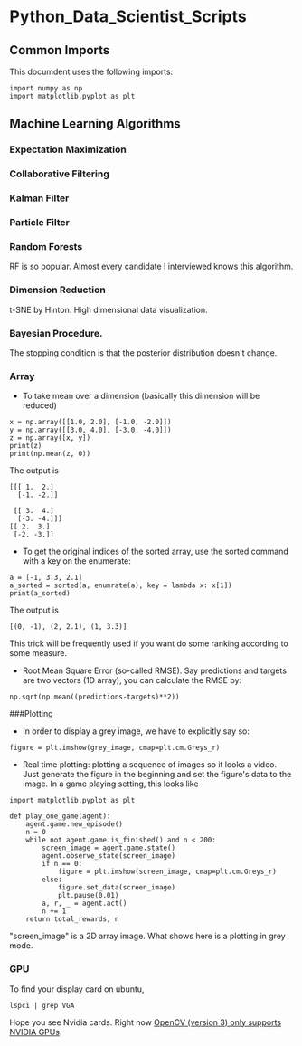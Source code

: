 # Python_Data_Scientist_Scripts

## Common Imports
This documdent uses the following imports:
```
import numpy as np
import matplotlib.pyplot as plt
```

## Machine Learning Algorithms

### Expectation Maximization

### Collaborative Filtering

### Kalman Filter

### Particle Filter

### Random Forests
RF is so popular. Almost every candidate I interviewed knows this algorithm. 

### Dimension Reduction
t-SNE by Hinton. High dimensional data visualization. 

### Bayesian Procedure. 
The stopping condition is that the posterior distribution doesn't change. 


### Array

* To take mean over a dimension (basically this dimension will be reduced)
```
x = np.array([[1.0, 2.0], [-1.0, -2.0]])
y = np.array([[3.0, 4.0], [-3.0, -4.0]])
z = np.array([x, y])
print(z)
print(np.mean(z, 0))
```
The output is 
```
[[[ 1.  2.]
  [-1. -2.]]

 [[ 3.  4.]
  [-3. -4.]]]
[[ 2.  3.]
 [-2. -3.]]
```

* To get the original indices of the sorted array, use the sorted command with a key on the enumerate:
```
a = [-1, 3.3, 2.1]
a_sorted = sorted(a, enumrate(a), key = lambda x: x[1])
print(a_sorted)
```
The output is
```
[(0, -1), (2, 2.1), (1, 3.3)]
```
This trick will be frequently used if you want do some ranking according to some measure. 

* Root Mean Square Error (so-called RMSE). Say predictions and targets are two vectors (1D array), you can calculate the RMSE by:
```
np.sqrt(np.mean((predictions-targets)**2))
```

###Plotting

* In order to display a grey image, we have to explicitly say so: 
```
figure = plt.imshow(grey_image, cmap=plt.cm.Greys_r)
```

* Real time plotting: plotting a sequence of images so it looks a video. Just generate the figure in the beginning and set the figure's data to the image. In a game playing setting, this looks like
```
import matplotlib.pyplot as plt

def play_one_game(agent):
    agent.game.new_episode()
    n = 0
    while not agent.game.is_finished() and n < 200:
        screen_image = agent.game.state()
        agent.observe_state(screen_image)
        if n == 0:
            figure = plt.imshow(screen_image, cmap=plt.cm.Greys_r)
        else:
            figure.set_data(screen_image)
            plt.pause(0.01)
        a, r, _ = agent.act()
        n += 1
    return total_rewards, n
```
"screen_image" is a 2D array image. What shows here is a plotting in grey mode. 

### GPU
To find your display card on ubuntu, 
```
lspci | grep VGA
```
Hope you see Nvidia cards. Right now [OpenCV (version 3) only supports NVIDIA GPUs](http://docs.opencv.org/2.4/modules/gpu/doc/introduction.html). 

